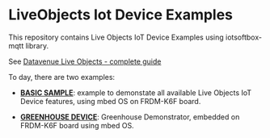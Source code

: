 LiveObjects Iot Device Examples
===============================

This repository contains Live Objects IoT Device Examples using iotsoftbox-mqtt library.


See [Datavenue Live Objects - complete guide](https://liveobjects.orange-business.com/doc/html/lo_manual.html)


To day, there are two examples:

* **[BASIC SAMPLE](basic/README.md)**:  example to demonstate all available Live Objects IoT Device features, using mbed OS on FRDM-K6F board.

* **[GREENHOUSE DEVICE](greenhouse-dev/README.md)**:  Greenhouse Demonstrator, embedded on FRDM-K6F board using mbed OS.


 
 